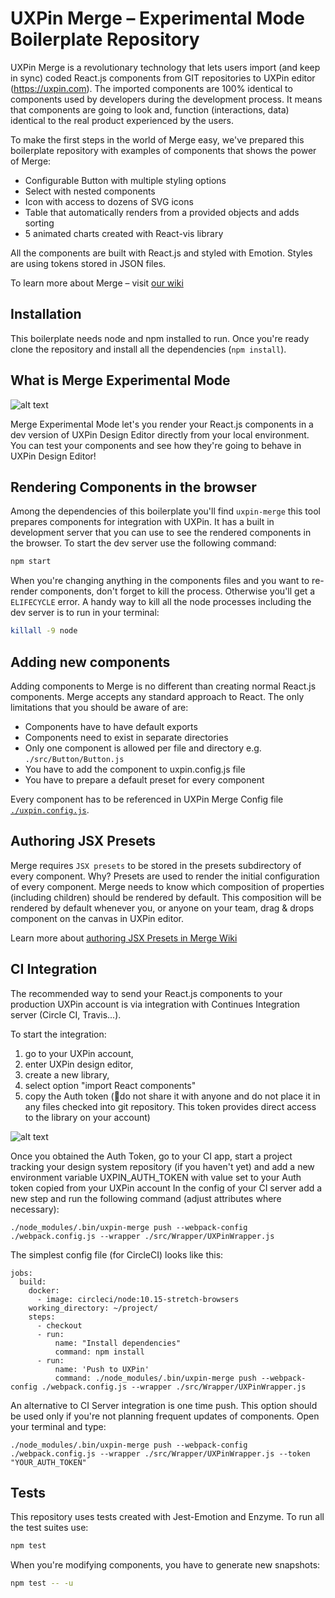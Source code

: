 # UXPin Merge – Experimental Mode Boilerplate Repository

UXPin Merge is a revolutionary technology that lets users import (and keep in sync) coded React.js components from GIT repositories to UXPin editor (https://uxpin.com). The imported components are 100% identical to components used by developers during the development process. It means that components are going to look and, function (interactions, data) identical to the real product experienced by the users.

To make the first steps in the world of Merge easy, we've prepared this boilerplate repository with examples of components that shows the power of Merge:
* Configurable Button with multiple styling options
* Select with nested components
* Icon with access to dozens of SVG icons
* Table that automatically renders from a provided objects and adds sorting
* 5 animated charts created with React-vis library

All the components are built with React.js and styled with Emotion. Styles are using tokens stored in JSON files.

To learn more about Merge – visit [our wiki](https://wikiuxpin.atlassian.net/wiki/spaces/MA/overview)

## Installation

This boilerplate needs node and npm installed to run. Once you're ready clone the repository and install all the dependencies (`npm install`).

## What is Merge Experimental Mode
![alt text](https://preview.ibb.co/fsq20L/merge-exp.png)

Merge Experimental Mode let's you render your React.js components in a dev version of UXPin Design Editor directly from your local environment. You can test your components and see how they're going to behave in UXPin Design Editor!

## Rendering Components in the browser

Among the dependencies of this boilerplate you'll find `uxpin-merge` this tool prepares components for integration with UXPin. It has a built in development server that you can use to see the rendered components in the browser. To start the dev server use the following command:

```bash
npm start
```

When you're changing anything in the components files and you want to re-render components, don't forget to kill the process. Otherwise you'll get a `ELIFECYCLE` error. A handy way to kill all the node processes including the dev server is to run in your terminal:

```bash
killall -9 node
```

## Adding new components

Adding components to Merge is no different than creating normal React.js components. Merge accepts any standard approach to React. The only limitations that you should be aware of are:
* Components have to have default exports
* Components need to exist in separate directories
* Only one component is allowed per file and directory e.g. `./src/Button/Button.js`
* You have to add the component to uxpin.config.js file
 * You have to prepare a default preset for every component

Every component has to be referenced in UXPin Merge Config file [`./uxpin.config.js`](https://wikiuxpin.atlassian.net/wiki/spaces/MA/pages/665714725/UXPin+Merge+Config+File).

## Authoring JSX Presets

Merge requires `JSX presets` to be stored in the presets subdirectory of every component. Why? Presets are used to render the initial configuration of every component. Merge needs to know which composition of properties (including children) should be rendered by default. This composition will be rendered by default whenever you, or anyone on your team, drag & drops component on the canvas in UXPin editor.

Learn more about [authoring JSX Presets in Merge Wiki](https://wikiuxpin.atlassian.net/wiki/spaces/MA/pages/665747488/Authoring+and+Managing+JSX+Presets)

## CI Integration

The recommended way to send your React.js components to your production UXPin account is via integration with Continues Integration server (Circle CI, Travis...). 

To start the integration:

1. go to your UXPin account,
2. enter UXPin design editor,
3. create a new library,
4. select option "import React components"
5. copy the Auth token (🚨do not share it with anyone and do not place it in any files checked into git repository. This token provides direct access to the library on your account)

![alt text](https://i.ibb.co/DGzrnWY/merge-ci-1.gif "Merge CI Integration")

Once you obtained the Auth Token, go to your CI app, start a project tracking your design system repository (if you haven't yet) and add a new environment variable UXPIN_AUTH_TOKEN with value set to your Auth token copied from your UXPin account
In the config of your CI server add a new step and run the following command (adjust attributes where necessary): 

```
./node_modules/.bin/uxpin-merge push --webpack-config ./webpack.config.js --wrapper ./src/Wrapper/UXPinWrapper.js
```

The simplest config file (for CircleCI) looks like this:

```
jobs:
  build:
    docker:
      - image: circleci/node:10.15-stretch-browsers
    working_directory: ~/project/
    steps:
      - checkout
      - run:
          name: "Install dependencies"
          command: npm install
      - run:
          name: 'Push to UXPin'
          command: ./node_modules/.bin/uxpin-merge push --webpack-config ./webpack.config.js --wrapper ./src/Wrapper/UXPinWrapper.js
```          

An alternative to CI Server integration is one time push. This option should be used only if you're not planning frequent updates of components. Open your terminal and type:

```
./node_modules/.bin/uxpin-merge push --webpack-config ./webpack.config.js --wrapper ./src/Wrapper/UXPinWrapper.js --token "YOUR_AUTH_TOKEN"
```

## Tests

This repository uses tests created with Jest-Emotion and Enzyme. To run all the test suites use:

```bash
npm test
```

When you're modifying components, you have to generate new snapshots:

```bash
npm test -- -u
```

